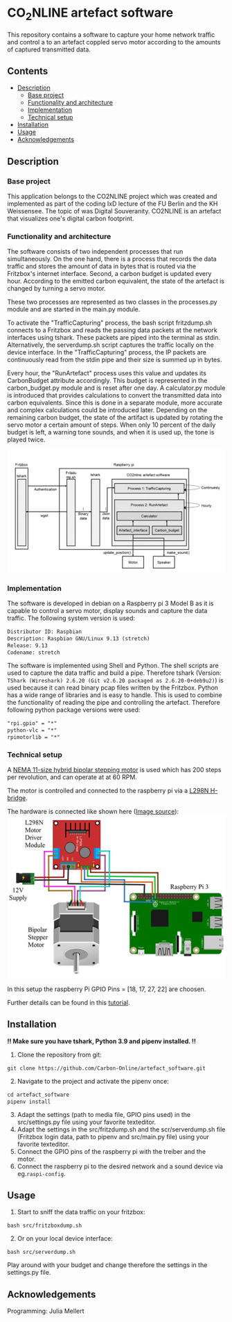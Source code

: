 # CO<sub>2</sub>NLINE artefact software
This repository contains a software to capture your home network traffic and control a to an artefact coppled servo motor according to the amounts of captured transmitted data.

## Contents
* [Description](#description)
  + [Base project](#base-project)
  + [Functionality and architecture](#functionality-and-architecture)
  + [Implementation](#implementation)
  + [Technical setup](#technical-setup)
* [Installation](#installation)
* [Usage](#usage)
* [Acknowledgements](#acknowledgements)

## Description
### Base project
This application belongs to the CO2NLINE project which was created and implemented as part of the coding IxD lecture of the FU Berlin and the KH Weissensee. The topic of was Digital Souveranity. CO2NLINE is an artefact that visualizes one's digital carbon footprint.

### Functionality and architecture
The software consists of two independent processes that run simultaneously. On the one hand, there is a process that records the data traffic and stores the amount of data in bytes that is routed via the Fritzbox's internet interface. Second, a carbon budget is updated every hour. According to the emitted carbon equivalent, the state of the artefact is changed by turning a servo motor.

These two processes are represented as two classes in the processes.py module and are started in the main.py module. 

To activate the "TrafficCapturing" process, the bash script fritzdump.sh connects to a Fritzbox and reads the passing data packets at the network interfaces using tshark. These packets are piped into the terminal as stdin. Alternatively, the serverdump.sh script captures the traffic locally on the device interface. In the "TrafficCapturing" process, the IP packets are continuously read from the stdin pipe and their size is summed up in bytes. 

Every hour, the "RunArtefact" process uses this value and updates its CarbonBudget attribute accordingly. This budget is represented in the carbon_budget.py module and is reset after one day. A calculator.py module is introduced that provides calculations to convert the transmitted data into carbon equivalents. Since this is done in a separate module, more accurate and complex calculations could be introduced later. Depending on the remaining carbon budget, the state of the artifact is updated by rotating the servo motor a certain amount of steps. When only 10 percent of the daily budget is left, a warning tone sounds, and when it is used up, the tone is played twice.

![alt text](https://github.com/Carbon-Online/artefact_software/blob/main/data/artefact_software_process_architecture.png)

### Implementation
The software is developed in debian on a Raspberry pi 3 Model B as it is capable to control a servo motor, display sounds and capture the data traffic. The following system version is used:
```
Distributor ID: Raspbian
Description: Raspbian GNU/Linux 9.13 (stretch)
Release: 9.13
Codename: stretch
```
The software is implemented using Shell and Python. The shell scripts are used to capture the data traffic and build a pipe. Therefore tshark (Version: `TShark (Wireshark) 2.6.20 (Git v2.6.20 packaged as 2.6.20-0+deb9u2)`) is used because it can read binary pcap files written by the Fritzbox. Python has a wide range of libraries and is easy to handle. This is used to combine the functionality of reading the pipe and controlling the artefact.
Therefore following python package versions were used:
```
"rpi.gpio" = "*"
python-vlc = "*"
rpimotorlib = "*"
```
### Technical setup

A [NEMA 11-size hybrid bipolar stepping motor](https://www.pololu.com/product/1205/specs) is used which has 200 steps per revolution, and can operate at at 60 RPM. 

The motor is controlled and connected to the raspberry pi via a [L298N H-bridge](http://www.st.com/resource/en/datasheet/l298.pdf).

The hardware is connected like shown here ([Image source](https://i.stack.imgur.com/JyKhm.jpg)):
![alt text](https://github.com/Carbon-Online/artefact_software/blob/main/data/technical_setup.png)

In this setup the raspberry Pi GPIO Pins = [18, 17, 27, 22] are choosen.

Further details can be found in this [tutorial](https://github.com/gavinlyonsrepo/RpiMotorLib/blob/master/Documentation/Nema11L298N.md).

## Installation
**!! Make sure you have tshark, Python 3.9 and pipenv installed. !!**

1. Clone the repository from git:
```
git clone https://github.com/Carbon-Online/artefact_software.git
```
2. Navigate to the project and activate the pipenv once:
``` 
cd artefact_software
pipenv install
```
3. Adapt the settings (path to media file, GPIO pins used) in the src/settings.py file using your favorite texteditor.
4. Adapt the settings in the src/fritzdump.sh and the scr/serverdump.sh file (Fritzbox login data, path to pipenv and src/main.py file) using your favorite texteditor.
5. Connect the GPIO pins of the raspberry pi with the treiber and the motor.
6. Connect the raspberry pi to the desired network and a sound device via eg.`raspi-config`.

## Usage
1. Start to sniff the data traffic on your fritzbox: 
```
bash src/fritzboxdump.sh
```
2. Or on your local device interface:
```
bash src/serverdump.sh
```
Play around with your budget and change therefore the settings in the settings.py file.

## Acknowledgements
Programming: Julia Mellert
